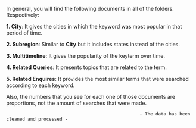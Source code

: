 In general, you will find the following documents in all of the folders. Respectively:

 **1. City**: It gives the cities in which the keyword was most popular in that period of time. 

 **2. Subregion**: Similar to **City** but it includes states instead of the cities. 

 **3. Multitimeline**: It gives the popularity of the keyterm over time.  

 **4. Related Queries**: It presents topics that are related to the term.

 **5. Related Enquires**: It provides the most similar terms that were searched according to each keyword. 
  
Also, the numbers that you see for each one of those documents are proportions, not the amount of searches that were made. 

                                                      - The data has been cleaned and processed - 
